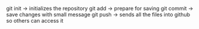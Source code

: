 git init -> initializes the repository
git add -> prepare for saving 
git commit -> save changes with small message
git push -> sends all the files into github so others can access it 